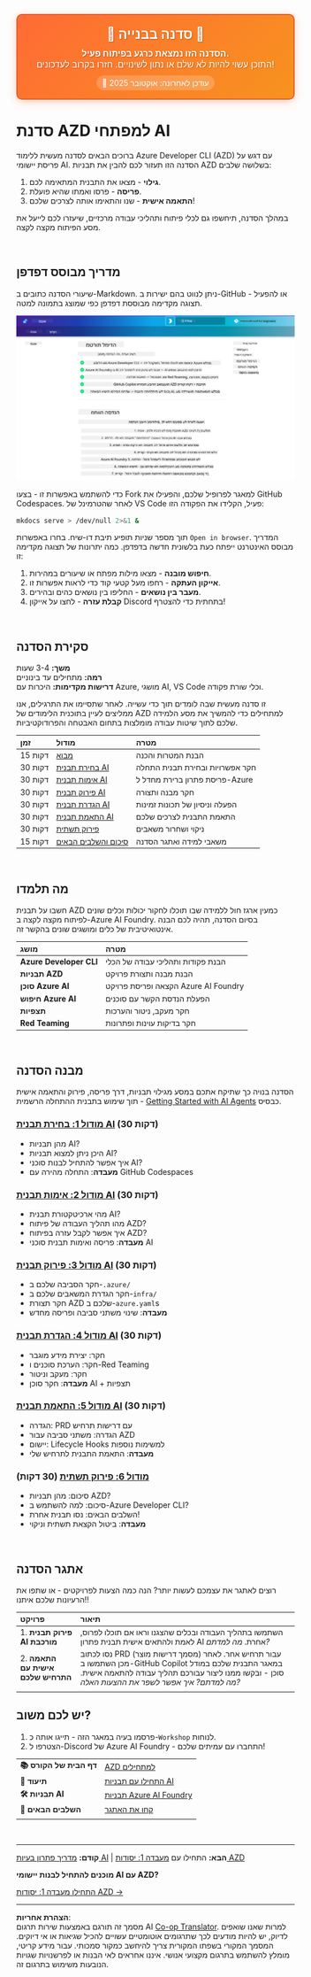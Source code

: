 <!--
CO_OP_TRANSLATOR_METADATA:
{
  "original_hash": "390da1a5d0feb705fa0eb9940f6f3b27",
  "translation_date": "2025-10-16T15:57:45+00:00",
  "source_file": "workshop/README.md",
  "language_code": "he"
}
-->
<div align="center">
  <div style="background: linear-gradient(135deg, #ff6b35, #f7931e); border-radius: 10px; padding: 20px; margin: 20px 0; box-shadow: 0 4px 15px rgba(255, 107, 53, 0.3); border: 2px solid #e55a2b;">
    <h2 style="color: white; margin: 0; font-size: 24px; text-shadow: 1px 1px 2px rgba(0,0,0,0.3);">
      🚧 סדנה בבנייה 🚧
    </h2>
    <p style="color: white; margin: 10px 0 0 0; font-size: 16px; text-shadow: 1px 1px 2px rgba(0,0,0,0.3);">
      <strong>הסדנה הזו נמצאת כרגע בפיתוח פעיל.</strong><br>
      התוכן עשוי להיות לא שלם או נתון לשינויים. חזרו בקרוב לעדכונים!
    </p>
    <div style="margin-top: 15px;">
      <span style="background: rgba(255,255,255,0.2); padding: 5px 10px; border-radius: 15px; color: white; font-size: 14px;">
        📅 עודכן לאחרונה: אוקטובר 2025
      </span>
    </div>
  </div>
</div>

# סדנת AZD למפתחי AI

ברוכים הבאים לסדנה מעשית ללימוד Azure Developer CLI (AZD) עם דגש על פריסת יישומי AI. הסדנה הזו תעזור לכם להבין את תבניות AZD בשלושה שלבים:

1. **גילוי** - מצאו את התבנית המתאימה לכם.
1. **פריסה** - פרסו ואמתו שהיא פועלת.
1. **התאמה אישית** - שנו והתאימו אותה לצרכים שלכם!

במהלך הסדנה, תיחשפו גם לכלי פיתוח ותהליכי עבודה מרכזיים, שיעזרו לכם לייעל את מסע הפיתוח מקצה לקצה.

<br/>

## מדריך מבוסס דפדפן

שיעורי הסדנה כתובים ב-Markdown. ניתן לנווט בהם ישירות ב-GitHub - או להפעיל תצוגה מקדימה מבוססת דפדפן כפי שמוצג בתמונה למטה.

![סדנה](../../../translated_images/workshop.75906f133e6f8ba07ab0302ce17f67ff90f357513f3d4c4bbafa5978b10f058b.he.png)

כדי להשתמש באפשרות זו - בצעו Fork למאגר לפרופיל שלכם, והפעילו את GitHub Codespaces. לאחר שהטרמינל של VS Code פעיל, הקלידו את הפקודה הזו:

```bash title="" linenums="0"
mkdocs serve > /dev/null 2>&1 &
```

תוך מספר שניות תופיע תיבת דו-שיח. בחרו באפשרות `Open in browser`. המדריך מבוסס האינטרנט ייפתח כעת בלשונית חדשה בדפדפן. כמה יתרונות של תצוגה מקדימה זו:

1. **חיפוש מובנה** - מצאו מילות מפתח או שיעורים במהירות.
1. **אייקון העתקה** - רחפו מעל קטעי קוד כדי לראות אפשרות זו.
1. **מעבר בין נושאים** - החליפו בין נושאים כהים ובהירים.
1. **קבלת עזרה** - לחצו על אייקון Discord בתחתית כדי להצטרף!

<br/>

## סקירת הסדנה

**משך:** 3-4 שעות  
**רמה:** מתחילים עד בינוניים  
**דרישות מקדימות:** היכרות עם Azure, מושגי AI, VS Code וכלי שורת פקודה.

זו סדנה מעשית שבה לומדים תוך כדי עשייה. לאחר שתסיימו את התרגילים, אנו ממליצים לעיין בתוכנית הלימודים של AZD למתחילים כדי להמשיך את מסע הלמידה שלכם לתוך שיטות עבודה מומלצות בתחום האבטחה והפרודוקטיביות.

| זמן | מודול  | מטרה |
|:---|:---|:---|
| 15 דקות | [מבוא](docs/instructions/0-Introduction.md) | הבנת המטרות והכנה |
| 30 דקות | [בחירת תבנית AI](docs/instructions/1-Select-AI-Template.md) | חקר אפשרויות ובחירת תבנית התחלה | 
| 30 דקות | [אימות תבנית AI](docs/instructions/2-Validate-AI-Template.md) | פריסת פתרון ברירת מחדל ל-Azure |
| 30 דקות | [פירוק תבנית AI](docs/instructions/3-Deconstruct-AI-Template.md) | חקר מבנה ותצורה |
| 30 דקות | [הגדרת תבנית AI](docs/instructions/4-Configure-AI-Template.md) | הפעלה וניסיון של תכונות זמינות |
| 30 דקות | [התאמת תבנית AI](docs/instructions/5-Customize-AI-Template.md) | התאמת התבנית לצרכים שלכם |
| 30 דקות | [פירוק תשתית](docs/instructions/6-Teardown-Infrastructure.md) | ניקוי ושחרור משאבים |
| 15 דקות | [סיכום והשלבים הבאים](docs/instructions/7-Wrap-up.md) | משאבי למידה ואתגר הסדנה |

<br/>

## מה תלמדו

חשבו על תבנית AZD כמעין ארגז חול ללמידה שבו תוכלו לחקור יכולות וכלים שונים לפיתוח מקצה לקצה ב-Azure AI Foundry. בסיום הסדנה, תהיה לכם הבנה אינטואיטיבית של כלים ומושגים שונים בהקשר זה.

| מושג  | מטרה |
|:---|:---|
| **Azure Developer CLI** | הבנת פקודות ותהליכי עבודה של הכלי |
| **תבניות AZD**| הבנת מבנה ותצורת פרויקט |
| **סוכן Azure AI**| הקצאה ופריסת פרויקט Azure AI Foundry  |
| **חיפוש Azure AI**| הפעלת הנדסת הקשר עם סוכנים |
| **תצפיות**| חקר מעקב, ניטור והערכות |
| **Red Teaming**| חקר בדיקות עוינות ופתרונות |

<br/>

## מבנה הסדנה

הסדנה בנויה כך שתיקח אתכם במסע מגילוי תבניות, דרך פריסה, פירוק והתאמה אישית - תוך שימוש בתבנית ההתחלה הרשמית [Getting Started with AI Agents](https://github.com/Azure-Samples/get-started-with-ai-agents) כבסיס.

### [מודול 1: בחירת תבנית AI](docs/instructions/1-Select-AI-Template.md) (30 דקות)

- מהן תבניות AI?
- היכן ניתן למצוא תבניות AI?
- איך אפשר להתחיל לבנות סוכני AI?
- **מעבדה**: התחלה מהירה עם GitHub Codespaces

### [מודול 2: אימות תבנית AI](docs/instructions/2-Validate-AI-Template.md) (30 דקות)

- מהי ארכיטקטורת תבנית AI?
- מהו תהליך העבודה של פיתוח AZD?
- איך אפשר לקבל עזרה בפיתוח AZD?
- **מעבדה**: פריסה ואימות תבנית סוכני AI

### [מודול 3: פירוק תבנית AI](docs/instructions/3-Deconstruct-AI-Template.md) (30 דקות)

- חקר הסביבה שלכם ב-`.azure/` 
- חקר הגדרת המשאבים שלכם ב-`infra/` 
- חקר תצורת AZD שלכם ב-`azure.yaml`s
- **מעבדה**: שינוי משתני סביבה ופריסה מחדש

### [מודול 4: הגדרת תבנית AI](docs/instructions/4-Configure-AI-Template.md) (30 דקות)
- חקר: יצירת מידע מוגבר
- חקר: הערכת סוכנים ו-Red Teaming
- חקר: מעקב וניטור
- **מעבדה**: חקר סוכן AI + תצפיות 

### [מודול 5: התאמת תבנית AI](docs/instructions/5-Customize-AI-Template.md) (30 דקות)
- הגדרה: PRD עם דרישות תרחיש
- הגדרה: משתני סביבה עבור AZD
- יישום: Lifecycle Hooks למשימות נוספות
- **מעבדה**: התאמת התבנית לתרחיש שלי

### [מודול 6: פירוק תשתית](docs/instructions/6-Teardown-Infrastructure.md) (30 דקות)
- סיכום: מהן תבניות AZD?
- סיכום: למה להשתמש ב-Azure Developer CLI?
- השלבים הבאים: נסו תבנית אחרת!
- **מעבדה**: ביטול הקצאת תשתית וניקוי

<br/>

## אתגר הסדנה

רוצים לאתגר את עצמכם לעשות יותר? הנה כמה הצעות לפרויקטים - או שתפו את הרעיונות שלכם איתנו!!

| פרויקט | תיאור |
|:---|:---|
|1. **פירוק תבנית AI מורכבת** | השתמשו בתהליך העבודה ובכלים שהצגנו וראו אם תוכלו לפרוס, לאמת ולהתאים אישית תבנית פתרון AI אחרת. _מה למדתם?_|
|2. **התאמה אישית עם התרחיש שלכם**  | נסו לכתוב PRD (מסמך דרישות מוצר) עבור תרחיש אחר. לאחר מכן השתמשו ב-GitHub Copilot במאגר התבנית שלכם במודל סוכן - ובקשו ממנו ליצור עבורכם תהליך עבודה להתאמה אישית. _מה למדתם? איך אפשר לשפר את ההצעות האלה?_|
| | |

## יש לכם משוב?

1. פרסמו בעיה במאגר הזה - תייגו אותה כ-`Workshop` לנוחות.
1. הצטרפו ל-Discord של Azure AI Foundry - התחברו עם עמיתים שלכם!


| | | 
|:---|:---|
| **📚 דף הבית של הקורס**| [AZD למתחילים](../README.md)|
| **📖 תיעוד** | [התחילו עם תבניות AI](https://learn.microsoft.com/en-us/azure/ai-foundry/how-to/develop/ai-template-get-started)|
| **🛠️ תבניות AI** | [תבניות Azure AI Foundry](https://ai.azure.com/templates) |
|**🚀 השלבים הבאים** | [קחו את האתגר](../../../workshop) |
| | |

<br/>

---

**קודם:** [מדריך פתרון בעיות AI](../docs/troubleshooting/ai-troubleshooting.md) | **הבא:** התחילו עם [מעבדה 1: יסודות AZD](../../../workshop/lab-1-azd-basics)

**מוכנים להתחיל לבנות יישומי AI עם AZD?**

[התחילו מעבדה 1: יסודות AZD →](./lab-1-azd-basics/README.md)

---

**הצהרת אחריות**:  
מסמך זה תורגם באמצעות שירות תרגום AI [Co-op Translator](https://github.com/Azure/co-op-translator). למרות שאנו שואפים לדיוק, יש להיות מודעים לכך שתרגומים אוטומטיים עשויים להכיל שגיאות או אי דיוקים. המסמך המקורי בשפתו המקורית צריך להיחשב כמקור סמכותי. עבור מידע קריטי, מומלץ להשתמש בתרגום מקצועי אנושי. איננו אחראים לאי הבנות או לפרשנויות שגויות הנובעות משימוש בתרגום זה.